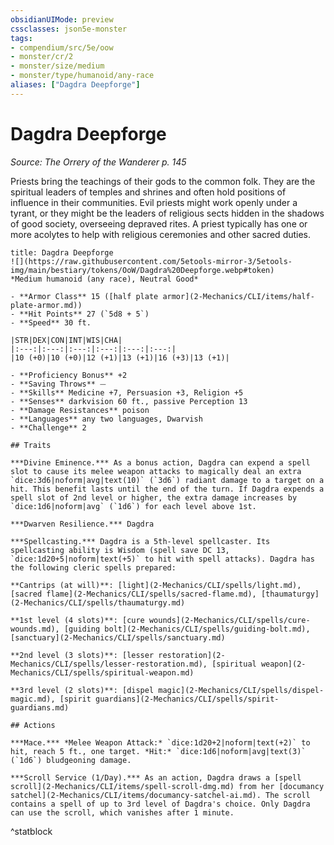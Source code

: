 ```yaml
---
obsidianUIMode: preview
cssclasses: json5e-monster
tags:
- compendium/src/5e/oow
- monster/cr/2
- monster/size/medium
- monster/type/humanoid/any-race
aliases: ["Dagdra Deepforge"]
---
```

# Dagdra Deepforge
*Source: The Orrery of the Wanderer p. 145*  

Priests bring the teachings of their gods to the common folk. They are the spiritual leaders of temples and shrines and often hold positions of influence in their communities. Evil priests might work openly under a tyrant, or they might be the leaders of religious sects hidden in the shadows of good society, overseeing depraved rites. A priest typically has one or more acolytes to help with religious ceremonies and other sacred duties.

```ad-statblock
title: Dagdra Deepforge
![](https://raw.githubusercontent.com/5etools-mirror-3/5etools-img/main/bestiary/tokens/OoW/Dagdra%20Deepforge.webp#token)
*Medium humanoid (any race), Neutral Good*

- **Armor Class** 15 ([half plate armor](2-Mechanics/CLI/items/half-plate-armor.md))
- **Hit Points** 27 (`5d8 + 5`)
- **Speed** 30 ft.

|STR|DEX|CON|INT|WIS|CHA|
|:---:|:---:|:---:|:---:|:---:|:---:|
|10 (+0)|10 (+0)|12 (+1)|13 (+1)|16 (+3)|13 (+1)|

- **Proficiency Bonus** +2
- **Saving Throws** ⏤
- **Skills** Medicine +7, Persuasion +3, Religion +5
- **Senses** darkvision 60 ft., passive Perception 13
- **Damage Resistances** poison
- **Languages** any two languages, Dwarvish
- **Challenge** 2

## Traits

***Divine Eminence.*** As a bonus action, Dagdra can expend a spell slot to cause its melee weapon attacks to magically deal an extra `dice:3d6|noform|avg|text(10)` (`3d6`) radiant damage to a target on a hit. This benefit lasts until the end of the turn. If Dagdra expends a spell slot of 2nd level or higher, the extra damage increases by `dice:1d6|noform|avg` (`1d6`) for each level above 1st.

***Dwarven Resilience.*** Dagdra

***Spellcasting.*** Dagdra is a 5th-level spellcaster. Its spellcasting ability is Wisdom (spell save DC 13, `dice:1d20+5|noform|text(+5)` to hit with spell attacks). Dagdra has the following cleric spells prepared:

**Cantrips (at will)**: [light](2-Mechanics/CLI/spells/light.md), [sacred flame](2-Mechanics/CLI/spells/sacred-flame.md), [thaumaturgy](2-Mechanics/CLI/spells/thaumaturgy.md)

**1st level (4 slots)**: [cure wounds](2-Mechanics/CLI/spells/cure-wounds.md), [guiding bolt](2-Mechanics/CLI/spells/guiding-bolt.md), [sanctuary](2-Mechanics/CLI/spells/sanctuary.md)

**2nd level (3 slots)**: [lesser restoration](2-Mechanics/CLI/spells/lesser-restoration.md), [spiritual weapon](2-Mechanics/CLI/spells/spiritual-weapon.md)

**3rd level (2 slots)**: [dispel magic](2-Mechanics/CLI/spells/dispel-magic.md), [spirit guardians](2-Mechanics/CLI/spells/spirit-guardians.md)

## Actions

***Mace.*** *Melee Weapon Attack:* `dice:1d20+2|noform|text(+2)` to hit, reach 5 ft., one target. *Hit:* `dice:1d6|noform|avg|text(3)` (`1d6`) bludgeoning damage.

***Scroll Service (1/Day).*** As an action, Dagdra draws a [spell scroll](2-Mechanics/CLI/items/spell-scroll-dmg.md) from her [documancy satchel](2-Mechanics/CLI/items/documancy-satchel-ai.md). The scroll contains a spell of up to 3rd level of Dagdra's choice. Only Dagdra can use the scroll, which vanishes after 1 minute.
```
^statblock